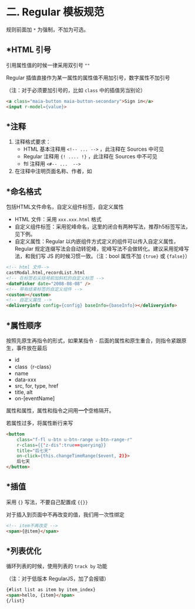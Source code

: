 # 二. Regular 模板规范

规则前面加 `*` 为强制，不加为可选。

## \*HTML 引号
引用属性值的时候一律采用双引号 `""`

Regular 插值直接作为某一属性的属性值不用加引号，数字属性不加引号

（注：对于必须要加引号的，比如 `class` 中的插值另当别论）

``` html
<a class="maia-button maia-button-secondary">Sign in</a>
<input r-model={value}>
```

## \*注释
1. 注释格式要求：
    - HTML 基本注释用 `<!-- ... -->` ，此注释在 Sources 中可见
    - Regular 注释用 `{! .... !}` ，此注释在 Sources 中不可见
    - ftl 注释用 `<#-- ...  -->`
2. 在注释中注明页面名称、作者，如 <!-- 购物车页 xxx(xxx@corp.netease.com) -->

## \*命名格式
包括HTML文件命名，自定义组件标签，自定义属性

- HTML 文件：采用 `xxx.xxx.html` 格式
- 自定义组件标签：采用驼峰命名，这里的闭合有两种写法，推荐h5标签写法，见下例。
- 自定义属性：Regular 以内嵌组件方式定义的组件可以传入自定义属性，Regular 规定连缀写法会自动转驼峰，驼峰写法不会做转化。建议采用驼峰写法，和我们写 JS 的时候习惯一致。（注：bool 属性不加 `{true}` 或 `{false}`）

``` html
<!-- html 文件-->
castModal.html,recordList.html
<!-- 在标签右尖括号前加斜杠的自定义标签 -->
<datePicker date="2008-08-08" />
<!-- 带有结束标签的自定义组件 -->
<custom></custom>
<!-- 自定义属性 -->
<deliveryinfo config={config} baseInfo={baseInfo}></deliveryinfo>
```

## \*属性顺序
按照先原生再指令的形式，如果某指令 `-` 后面的属性和原生重合，则指令紧跟原生，事件放在最后

- id
- class（r-class）
- name
- data-xxx
- src, for, type, href
- title, alt
- on-[eventName]

属性和属性，属性和指令之间用**一个**空格隔开。

若属性过多，将属性断行来写

``` html
<button
    class="f-fl u-btn u-btn-range u-btn-range-r"
    r-class={{'z-dis':true==querying}}
    title="后七天"
    on-click={this.changeTimeRange($event, 2)}>
    后七天
</button>
```

## \*插值
采用 `{}` 写法，不要自己配置成 `{{}}`

对于插入到页面中不再改变的值，我们用一次性绑定

``` html
<!-- item不再改变 -->
<span>{@item}</span>
```

## \*列表优化
循环列表的时候，使用列表的 `track by` 功能

（注：对于低版本 RegularJS，加了会报错）
``` html
{#list list as item by item_index}
<span>hello, {item}</span>
{/list}
```
